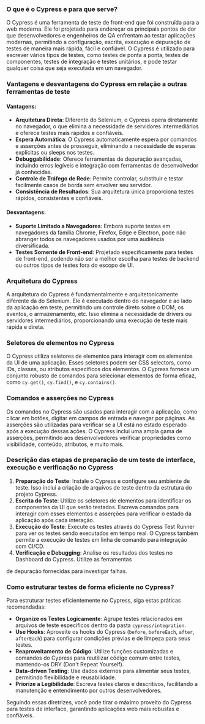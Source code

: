 
### O que é o Cypress e para que serve?

O Cypress é uma ferramenta de teste de front-end que foi construída para a web moderna. Ele foi projetado para endereçar os principais pontos de dor que desenvolvedores e engenheiros de QA enfrentam ao testar aplicações modernas, permitindo a configuração, escrita, execução e depuração de testes de maneira mais rápida, fácil e confiável. O Cypress é utilizado para escrever vários tipos de testes, como testes de ponta a ponta, testes de componentes, testes de integração e testes unitários, e pode testar qualquer coisa que seja executada em um navegador.

### Vantagens e desvantagens do Cypress em relação a outras ferramentas de teste

#### Vantagens:

- **Arquitetura Direta**: Diferente do Selenium, o Cypress opera diretamente no navegador, o que elimina a necessidade de servidores intermediários e oferece testes mais rápidos e confiáveis.
- **Espera Automática**: O Cypress automaticamente espera por comandos e asserções antes de prosseguir, eliminando a necessidade de esperas explícitas ou sleeps nos testes.
- **Debuggabilidade**: Oferece ferramentas de depuração avançadas, incluindo erros legíveis e integração com ferramentas de desenvolvedor já conhecidas.
- **Controle de Tráfego de Rede**: Permite controlar, substituir e testar facilmente casos de borda sem envolver seu servidor.
- **Consistência de Resultados**: Sua arquitetura única proporciona testes rápidos, consistentes e confiáveis.

#### Desvantagens:

- **Suporte Limitado a Navegadores**: Embora suporte testes em navegadores da família Chrome, Firefox, Edge e Electron, pode não abranger todos os navegadores usados por uma audiência diversificada.
- **Testes Somente de Front-end**: Projetado especificamente para testes de front-end, podendo não ser a melhor escolha para testes de backend ou outros tipos de testes fora do escopo de UI.

### Arquitetura do Cypress

A arquitetura do Cypress é fundamentalmente e arquitetonicamente diferente da do Selenium. Ele é executado dentro do navegador e ao lado da aplicação em teste, permitindo um controle direto sobre o DOM, os eventos, o armazenamento, etc. Isso elimina a necessidade de drivers ou servidores intermediários, proporcionando uma execução de teste mais rápida e direta.

### Seletores de elementos no Cypress

O Cypress utiliza seletores de elementos para interagir com os elementos da UI de uma aplicação. Esses seletores podem ser CSS selectors, como IDs, classes, ou atributos específicos dos elementos. O Cypress fornece um conjunto robusto de comandos para selecionar elementos de forma eficaz, como `cy.get()`, `cy.find()`, e `cy.contains()`.

### Comandos e asserções no Cypress

Os comandos no Cypress são usados para interagir com a aplicação, como clicar em botões, digitar em campos de entrada e navegar por páginas. As asserções são utilizadas para verificar se a UI está no estado esperado após a execução dessas ações. O Cypress inclui uma ampla gama de asserções, permitindo aos desenvolvedores verificar propriedades como visibilidade, conteúdo, atributos, e muito mais.

### Descrição das etapas de preparação de um teste de interface, execução e verificação no Cypress

1. **Preparação do Teste**: Instale o Cypress e configure seu ambiente de teste. Isso inclui a criação de arquivos de teste dentro da estrutura do projeto Cypress.
2. **Escrita do Teste**: Utilize os seletores de elementos para identificar os componentes da UI que serão testados. Escreva comandos para interagir com esses elementos e asserções para verificar o estado da aplicação após cada interação.
3. **Execução do Teste**: Execute os testes através do Cypress Test Runner para ver os testes sendo executados em tempo real. O Cypress também permite a execução de testes em linha de comando para integração com CI/CD.
4. **Verificação e Debugging**: Analise os resultados dos testes no Dashboard do Cypress. Utilize as ferramentas

 de depuração fornecidas para investigar falhas.

### Como estruturar testes de forma eficiente no Cypress?

Para estruturar testes eficientemente no Cypress, siga estas práticas recomendadas:

- **Organize os Testes Logicamente**: Agrupe testes relacionados em arquivos de teste específicos dentro da pasta `cypress/integration`.
- **Use Hooks**: Aproveite os hooks do Cypress (`before`, `beforeEach`, `after`, `afterEach`) para configurar condições prévias e de limpeza para seus testes.
- **Reaproveitamento de Código**: Utilize funções customizadas e comandos do Cypress para reutilizar código comum entre testes, mantendo-os DRY (Don't Repeat Yourself).
- **Data-driven Testing**: Use dados externos para alimentar seus testes, permitindo flexibilidade e reusabilidade.
- **Priorize a Legibilidade**: Escreva testes claros e descritivos, facilitando a manutenção e entendimento por outros desenvolvedores.

Seguindo essas diretrizes, você pode tirar o máximo proveito do Cypress para testes de interface, garantindo aplicações web mais robustas e confiáveis.

